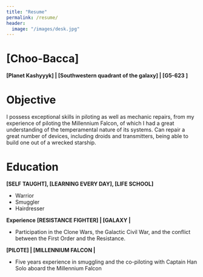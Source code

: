 ```yaml
---
title: "Resume"
permalink: /resume/
header:
  image: "/images/desk.jpg"
---
```



# [Choo-Bacca]
**[Planet Kashyyyk] | [Southwestern quadrant of the galaxy] | [G5-623 ]**

# Objective

I possess exceptional skills in piloting as well as mechanic repairs, from my experience of piloting the Millennium Falcon, of which I had a great understanding of the temperamental nature of its systems.  Can repair a great number of devices, including droids and transmitters, being able to build one out of a wrecked starship.

# Education

**[SELF TAUGHT], [LEARNING EVERY DAY], [LIFE SCHOOL]**
-	Warrior
-	 Smuggler
-	Hairdresser

**Experience**
**[RESISTANCE FIGHTER] | [GALAXY |**
-	Participation in the Clone Wars, the Galactic Civil War, and the conflict between the First Order and the Resistance.

**[PILOTE] | [MILLENNIUM FALCON |**
-	Five years experience in smuggling and the co-piloting with Captain Han Solo aboard the Millennium Falcon
